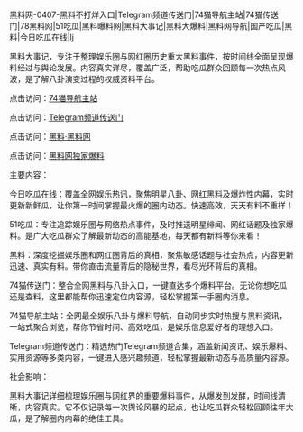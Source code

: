 #
黑料网-0407-黑料不打烊入口|Telegram频道传送门|74猫导航主站|74猫传送门|78黑料网|51吃瓜|黑料曝料网|黑料大事记|黑料大爆料|黑料网导航|国产吃瓜|黑料|今日吃瓜在线|lj

黑料大事记，专注于整理娱乐圈与网红圈历史重大黑料事件，按时间线全面呈现爆料经过与舆论发展。内容真实详尽，覆盖广泛，帮助吃瓜群众回顾每一次热点风波，是了解八卦演变过程的权威资料平台。


点击访问：<a href="https://74mao.com/">74猫导航主站</a>

点击访问：<a href="https://74mao.com/">Telegram频道传送门</a>

点击访问：<a href="https://gdas.pages.dev/">黑料·黑料网</a>

点击访问：<a href="https://ert-6he.pages.dev/">黑料网独家爆料</a>


主要内容：

今日吃瓜在线：覆盖全网娱乐热讯，聚焦明星八卦、网红黑料及爆炸性内幕，实时更新新鲜瓜，让你第一时间掌握最火爆的圈内动态。快速高效，天天有料不重样！

51吃瓜：专注追踪娱乐圈与网络热点事件，及时推送明星绯闻、网红话题及独家爆料。是广大吃瓜群众了解最新动态的高能基地，每天都有新料等你来看！

黑料：深度挖掘娱乐圈和网红圈背后的真相，聚焦敏感话题与社会热点，内容更新迅速、真实有料。带你直击流量背后的隐秘世界，看尽光环背后的真相。

74猫传送门：整合全网黑料与八卦入口，一键直达多个爆料平台。无论你想吃瓜还是查料，这里都能帮你迅速定位内容源，轻松掌握第一手圈内消息。

74猫导航主站：全网最全娱乐八卦与爆料导航，自动同步实时热搜与黑料资讯，一站式聚合浏览，帮你节省时间、高效吃瓜，是娱乐信息爱好者的理想入口。

Telegram频道传送门：精选热门Telegram频道合集，涵盖新闻资讯、娱乐爆料、实用资源等多类内容，一键进入感兴趣频道，轻松掌握最新动态与高质量内容源。

社会影响：

黑料大事记详细梳理娱乐圈与网红界的重要爆料事件，从爆发到发酵，时间线清晰，内容真实。它不仅记录每一次舆论风暴的起点，也让吃瓜群众轻松回顾往年大瓜，是了解圈内内幕的绝佳工具。

<span style="display:none;">[Canonical link](）</span>

